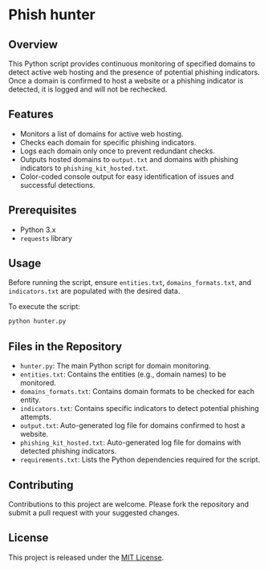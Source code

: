 # Phish hunter

## Overview
This Python script provides continuous monitoring of specified domains to detect active web hosting and the presence of potential phishing indicators. Once a domain is confirmed to host a website or a phishing indicator is detected, it is logged and will not be rechecked.

## Features
- Monitors a list of domains for active web hosting.
- Checks each domain for specific phishing indicators.
- Logs each domain only once to prevent redundant checks.
- Outputs hosted domains to `output.txt` and domains with phishing indicators to `phishing_kit_hosted.txt`.
- Color-coded console output for easy identification of issues and successful detections.

## Prerequisites
- Python 3.x
- `requests` library

## Usage

Before running the script, ensure `entities.txt`, `domains_formats.txt`, and `indicators.txt` are populated with the desired data.

To execute the script:

```bash
python hunter.py
```

## Files in the Repository
- `hunter.py`: The main Python script for domain monitoring.
- `entities.txt`: Contains the entities (e.g., domain names) to be monitored.
- `domains_formats.txt`: Contains domain formats to be checked for each entity.
- `indicators.txt`: Contains specific indicators to detect potential phishing attempts.
- `output.txt`: Auto-generated log file for domains confirmed to host a website.
- `phishing_kit_hosted.txt`: Auto-generated log file for domains with detected phishing indicators.
- `requirements.txt`: Lists the Python dependencies required for the script.

## Contributing
Contributions to this project are welcome. Please fork the repository and submit a pull request with your suggested changes.

## License
This project is released under the [MIT License](LICENSE).
